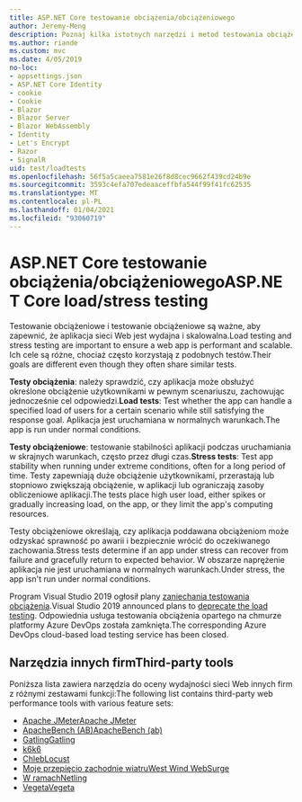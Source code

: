 ```yaml
---
title: ASP.NET Core testowanie obciążenia/obciążeniowego
author: Jeremy-Meng
description: Poznaj kilka istotnych narzędzi i metod testowania obciążeniowego i testowania obciążeniowego ASP.NET Core aplikacji.
ms.author: riande
ms.custom: mvc
ms.date: 4/05/2019
no-loc:
- appsettings.json
- ASP.NET Core Identity
- cookie
- Cookie
- Blazor
- Blazor Server
- Blazor WebAssembly
- Identity
- Let's Encrypt
- Razor
- SignalR
uid: test/loadtests
ms.openlocfilehash: 56f5a5caeea7581e26f8d8cec9662f439cd24b9e
ms.sourcegitcommit: 3593c4efa707edeaaceffbfa544f99f41fc62535
ms.translationtype: MT
ms.contentlocale: pl-PL
ms.lasthandoff: 01/04/2021
ms.locfileid: "93060719"
---
```

# <a name="aspnet-core-loadstress-testing"></a><span data-ttu-id="6721b-103">ASP.NET Core testowanie obciążenia/obciążeniowego</span><span class="sxs-lookup"><span data-stu-id="6721b-103">ASP.NET Core load/stress testing</span></span>

<span data-ttu-id="6721b-104">Testowanie obciążeniowe i testowanie obciążeniowe są ważne, aby zapewnić, że aplikacja sieci Web jest wydajna i skalowalna.</span><span class="sxs-lookup"><span data-stu-id="6721b-104">Load testing and stress testing are important to ensure a web app is performant and scalable.</span></span> <span data-ttu-id="6721b-105">Ich cele są różne, chociaż często korzystają z podobnych testów.</span><span class="sxs-lookup"><span data-stu-id="6721b-105">Their goals are different even though they often share similar tests.</span></span>

<span data-ttu-id="6721b-106">**Testy obciążenia**: należy sprawdzić, czy aplikacja może obsłużyć określone obciążenie użytkownikami w pewnym scenariuszu, zachowując jednocześnie cel odpowiedzi.</span><span class="sxs-lookup"><span data-stu-id="6721b-106">**Load tests**: Test whether the app can handle a specified load of users for a certain scenario while still satisfying the response goal.</span></span> <span data-ttu-id="6721b-107">Aplikacja jest uruchamiana w normalnych warunkach.</span><span class="sxs-lookup"><span data-stu-id="6721b-107">The app is run under normal conditions.</span></span>

<span data-ttu-id="6721b-108">**Testy obciążeniowe**: testowanie stabilności aplikacji podczas uruchamiania w skrajnych warunkach, często przez długi czas.</span><span class="sxs-lookup"><span data-stu-id="6721b-108">**Stress tests**: Test app stability when running under extreme conditions, often for a long period of time.</span></span> <span data-ttu-id="6721b-109">Testy zapewniają duże obciążenie użytkownikami, przerastają lub stopniowo zwiększają obciążenie, w aplikacji lub ograniczają zasoby obliczeniowe aplikacji.</span><span class="sxs-lookup"><span data-stu-id="6721b-109">The tests place high user load, either spikes or gradually increasing load, on the app, or they limit the app's computing resources.</span></span>

<span data-ttu-id="6721b-110">Testy obciążeniowe określają, czy aplikacja poddawana obciążeniom może odzyskać sprawność po awarii i bezpiecznie wrócić do oczekiwanego zachowania.</span><span class="sxs-lookup"><span data-stu-id="6721b-110">Stress tests determine if an app under stress can recover from failure and gracefully return to expected behavior.</span></span> <span data-ttu-id="6721b-111">W obszarze naprężenie aplikacja nie jest uruchamiana w normalnych warunkach.</span><span class="sxs-lookup"><span data-stu-id="6721b-111">Under stress, the app isn't run under normal conditions.</span></span>

<span data-ttu-id="6721b-112">Program Visual Studio 2019 ogłosił plany [zaniechania testowania obciążenia](https://devblogs.microsoft.com/devops/cloud-based-load-testing-service-eol/).</span><span class="sxs-lookup"><span data-stu-id="6721b-112">Visual Studio 2019 announced plans to [deprecate the load testing](https://devblogs.microsoft.com/devops/cloud-based-load-testing-service-eol/).</span></span> <span data-ttu-id="6721b-113">Odpowiednia usługa testowania obciążenia opartego na chmurze platformy Azure DevOps została zamknięta.</span><span class="sxs-lookup"><span data-stu-id="6721b-113">The corresponding Azure DevOps cloud-based load testing service has been closed.</span></span>

## <a name="third-party-tools"></a><span data-ttu-id="6721b-114">Narzędzia innych firm</span><span class="sxs-lookup"><span data-stu-id="6721b-114">Third-party tools</span></span>

<span data-ttu-id="6721b-115">Poniższa lista zawiera narzędzia do oceny wydajności sieci Web innych firm z różnymi zestawami funkcji:</span><span class="sxs-lookup"><span data-stu-id="6721b-115">The following list contains third-party web performance tools with various feature sets:</span></span>

* [<span data-ttu-id="6721b-116">Apache JMeter</span><span class="sxs-lookup"><span data-stu-id="6721b-116">Apache JMeter</span></span>](https://jmeter.apache.org/)
* [<span data-ttu-id="6721b-117">ApacheBench (AB)</span><span class="sxs-lookup"><span data-stu-id="6721b-117">ApacheBench (ab)</span></span>](https://httpd.apache.org/docs/2.4/programs/ab.html)
* [<span data-ttu-id="6721b-118">Gatling</span><span class="sxs-lookup"><span data-stu-id="6721b-118">Gatling</span></span>](https://gatling.io/)
* [<span data-ttu-id="6721b-119">k6</span><span class="sxs-lookup"><span data-stu-id="6721b-119">k6</span></span>](https://k6.io)
* [<span data-ttu-id="6721b-120">Chleb</span><span class="sxs-lookup"><span data-stu-id="6721b-120">Locust</span></span>](https://locust.io/)
* [<span data-ttu-id="6721b-121">Moje przepięcio zachodnie wiatru</span><span class="sxs-lookup"><span data-stu-id="6721b-121">West Wind WebSurge</span></span>](https://websurge.west-wind.com/)
* [<span data-ttu-id="6721b-122">W ramach</span><span class="sxs-lookup"><span data-stu-id="6721b-122">Netling</span></span>](https://github.com/hallatore/Netling)
* [<span data-ttu-id="6721b-123">Vegeta</span><span class="sxs-lookup"><span data-stu-id="6721b-123">Vegeta</span></span>](https://github.com/tsenart/vegeta)